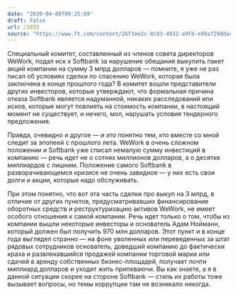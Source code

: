 ```yaml
---
date: "2020-04-08T09:25:09"
draft: False
url: /1033
source: "https://www.ft.com/content/2bf3ee2c-8c83-4932-a9fd-e99a729ddaca"
---
```


Специальный комитет, составленный из членов совета директоров WeWork, подал иск к Softbank за нарушение обещания выкупить пакет акций компании на сумму 3 млрд долларов — помните, я уже не раз писал об условиях сделки по спасению WeWork, которая была заключена в конце прошлого года? В комитет вошли представители других инвесторов, которые утверждают, что формальная причина отказа Softbank является надуманной, никаких расследований или исков, которые могут повлиять на стоимость компании, в настоящий момент не существует, и нечего, мол, нарушать условия тендерного предложения.

Правда, очевидно и другое — и это понятно тем, кто вместе со мной следит за эпопеей с прошлого лета. WeWork в очень сложном положении и Softbank уже списал немалую сумму инвестиций в компанию — речь идет не о сотнях миллионов долларов, а о десятке миллиардов с лишним. Положение самого Softbank в разворачивающемся кризисе не очень завидное — у них есть свои долги и акции, которые надо обслуживать.

При этом понятно, что вот эта часть сделки про выкуп на 3 млрд, в отличие от других пунктов, предусматривавших финансирование оборотных средств и реструктуризацию активов WeWork, не имеет особого отношения к самой компании. Речь идет только о том, чтобы из компании вышли некоторые инвесторы и основатель Адам Нойманн, который должен был получить 970 млн долларов. Этот пункт и в конце года выглядел странно — на фоне уволенных или переведенных за штат рядовых сотрудников основатель, доведший компанию до фактически краха и развлекавшийся продажей компании торговой марки или сдачей в аренду собственных бизнес-площадей, получает почти миллиард долларов и уходит жить припеваючи. Вы как знаете, а я в данной ситуации скорее на стороне Softbank — стиль их работы тоже вызывает вопросы, но темы коррупции там не возникало никогда.
